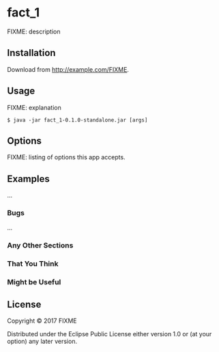 # fact_1

FIXME: description

## Installation

Download from http://example.com/FIXME.

## Usage

FIXME: explanation

    $ java -jar fact_1-0.1.0-standalone.jar [args]

## Options

FIXME: listing of options this app accepts.

## Examples

...

### Bugs

...

### Any Other Sections
### That You Think
### Might be Useful

## License

Copyright © 2017 FIXME

Distributed under the Eclipse Public License either version 1.0 or (at
your option) any later version.
